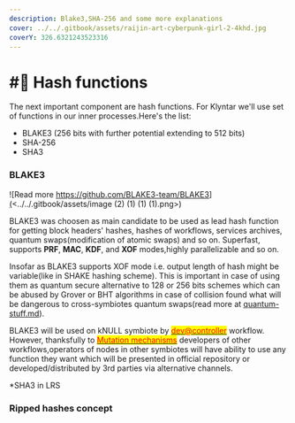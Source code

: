 ```yaml
---
description: Blake3,SHA-256 and some more explanations
cover: ../../.gitbook/assets/raijin-art-cyberpunk-girl-2-4khd.jpg
coverY: 326.6321243523316
---
```


# #⃣ Hash functions

The next important component are hash functions. For Klyntar we'll use set of functions in our inner processes.Here's the list:

* BLAKE3 (256 bits with further potential extending to 512 bits)
* SHA-256
* SHA3

### BLAKE3

![Read more https://github.com/BLAKE3-team/BLAKE3](<../../.gitbook/assets/image (2) (1) (1) (1).png>)

BLAKE3 was choosen as main candidate to be used as lead hash function for getting block headers' hashes, hashes of workflows, services archives, quantum swaps(modification of atomic swaps) and so on. Superfast, supports **PRF**, **MAC**, **KDF**, and **XOF** modes,highly parallelizable and so on.

Insofar as BLAKE3 supports XOF mode i.e. output length of hash might be variable(like in SHAKE hashing scheme). This is important in case of using them as quantum secure alternative to 128 or 256 bits schemes which can be abused by Grover or BHT algorithms in case of collision found what will be dangerous to cross-symbiotes quantum swaps(read more at [quantum-stuff.md](../quantum-stuff.md "mention")).

BLAKE3 will be used on kNULL symbiote by [<mark style="color:red;">dev@controller</mark>](../architecture/workflows.md) workflow. However, thanksfully to [<mark style="color:red;">Mutation mechanisms</mark>](../mutations.md) <mark style="color:red;"></mark> developers of other workflows,operators of nodes in other symbiotes will have ability to use any function they want which will be presented in official repository or developed/distributed by 3rd parties via alternative channels.

\*SHA3 in LRS

### Ripped hashes concept
